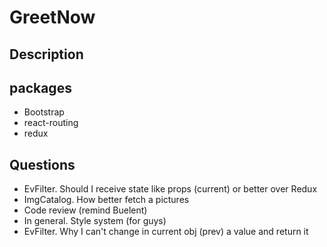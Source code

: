 # GreetNow

## Description

## packages

- Bootstrap
- react-routing
- redux

## Questions

- EvFilter. Should I receive state like props (current) or better over Redux
- ImgCatalog. How better fetch a pictures
- Code review (remind Buelent)
- In general. Style system (for guys)
- EvFilter. Why I can't change in current obj (prev) a value and return it

